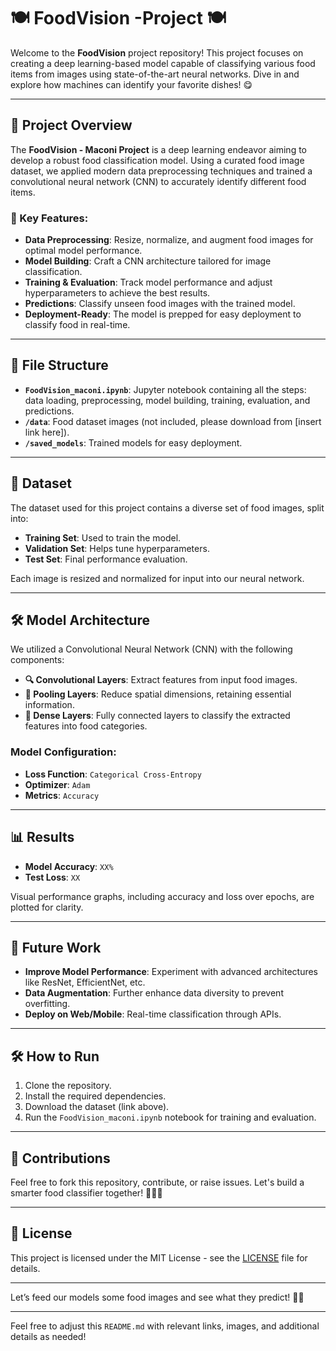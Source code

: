 
# 🍽️ FoodVision -Project 🍽️

Welcome to the **FoodVision** project repository! This project focuses on creating a deep learning-based model capable of classifying various food items from images using state-of-the-art neural networks. Dive in and explore how machines can identify your favorite dishes! 😋


---

## 🚀 Project Overview
The **FoodVision - Maconi Project** is a deep learning endeavor aiming to develop a robust food classification model. Using a curated food image dataset, we applied modern data preprocessing techniques and trained a convolutional neural network (CNN) to accurately identify different food items.

### 📝 Key Features:
- **Data Preprocessing**: Resize, normalize, and augment food images for optimal model performance.
- **Model Building**: Craft a CNN architecture tailored for image classification.
- **Training & Evaluation**: Track model performance and adjust hyperparameters to achieve the best results.
- **Predictions**: Classify unseen food images with the trained model.
- **Deployment-Ready**: The model is prepped for easy deployment to classify food in real-time.

---

## 📁 File Structure

- **`FoodVision_maconi.ipynb`**: Jupyter notebook containing all the steps: data loading, preprocessing, model building, training, evaluation, and predictions.
- **`/data`**: Food dataset images (not included, please download from [insert link here]).
- **`/saved_models`**: Trained models for easy deployment.

---

## 💾 Dataset

The dataset used for this project contains a diverse set of food images, split into:

- **Training Set**: Used to train the model.
- **Validation Set**: Helps tune hyperparameters.
- **Test Set**: Final performance evaluation.

Each image is resized and normalized for input into our neural network.

---

## 🛠️ Model Architecture

We utilized a Convolutional Neural Network (CNN) with the following components:

- **🔍 Convolutional Layers**: Extract features from input food images.
- **🔄 Pooling Layers**: Reduce spatial dimensions, retaining essential information.
- **🧠 Dense Layers**: Fully connected layers to classify the extracted features into food categories.

### Model Configuration:

- **Loss Function**: `Categorical Cross-Entropy`
- **Optimizer**: `Adam`
- **Metrics**: `Accuracy`

---

## 📊 Results

- **Model Accuracy**: `XX%`
- **Test Loss**: `XX`

Visual performance graphs, including accuracy and loss over epochs, are plotted for clarity.

---

## 🎯 Future Work

- **Improve Model Performance**: Experiment with advanced architectures like ResNet, EfficientNet, etc.
- **Data Augmentation**: Further enhance data diversity to prevent overfitting.
- **Deploy on Web/Mobile**: Real-time classification through APIs.

---

## 🛠️ How to Run

1. Clone the repository.
2. Install the required dependencies.
3. Download the dataset (link above).
4. Run the `FoodVision_maconi.ipynb` notebook for training and evaluation.

---

## 🤝 Contributions

Feel free to fork this repository, contribute, or raise issues. Let's build a smarter food classifier together! 🍕🍜🍩

---

## 📜 License

This project is licensed under the MIT License - see the [LICENSE](LICENSE) file for details.

---

Let’s feed our models some food images and see what they predict! 🍔🍣

---

Feel free to adjust this `README.md` with relevant links, images, and additional details as needed!
